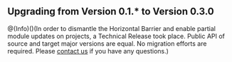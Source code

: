 ## Upgrading from Version 0.1.* to Version 0.3.0

@(Info)()(In order to dismantle the Horizontal Barrier and enable partial module updates on projects, a Technical Release took place. Public API of source and target major versions are equal. No migration efforts are required. Please [contact us](https://support.spryker.com/hc/en-us) if you have any questions.)